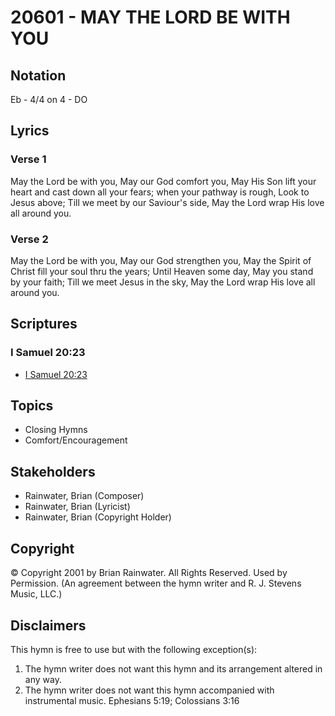 # 20601 - MAY THE LORD BE WITH YOU

## Notation

Eb - 4/4 on 4 - DO

## Lyrics

### Verse 1

May the Lord be with you, May our God comfort you, May His Son lift your heart and cast down all your fears; when your pathway is rough, Look to Jesus above; Till we meet by our Saviour's side, May the Lord wrap His love all around you. 

### Verse 2

May the Lord be with you, May our God strengthen you, May the Spirit of Christ fill your soul thru the years; Until Heaven some day, May you stand by your faith; Till we meet Jesus in the sky, May the Lord wrap His love all around you.


## Scriptures

### I Samuel 20:23

- [I Samuel 20:23](https://www.biblegateway.com/passage/?search=I%20Samuel%2020%3A23)


## Topics

- Closing Hymns
- Comfort/Encouragement

## Stakeholders

- Rainwater, Brian (Composer)
- Rainwater, Brian (Lyricist)
- Rainwater, Brian (Copyright Holder)

## Copyright

© Copyright 2001 by Brian Rainwater. All Rights Reserved. Used by Permission.
(An agreement between the hymn writer and R. J. Stevens Music, LLC.)

## Disclaimers

This hymn is free to use but with the following exception(s):
1. The hymn writer does not want this hymn and its arrangement altered in any way.
2. The hymn writer does not want this hymn accompanied with instrumental music.
Ephesians 5:19; Colossians 3:16

